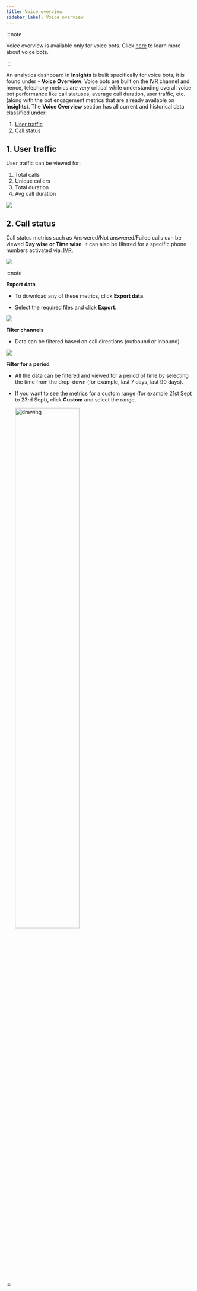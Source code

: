 ```yaml
---
title: Voice overview
sidebar_label: Voice overview
---
```


  

:::note

Voice overview is available only for voice bots. Click [here](https://docs.yellow.ai/docs/cookbooks/voice-as-channel/overview) to learn more about voice bots.

:::

  
  
  

An analytics dashboard in **Insights** is built specifically for voice bots, it is found under - **Voice Overview**. Voice bots are built on the IVR channel and hence, telephony metrics are very critical while understanding overall voice bot performance like call statuses, average call duration, user traffic, etc. (along with the bot engagement metrics that are already available on **Insights**). The  **Voice Overview** section has all current and historical data classified under: 
1. [User traffic](#1)
2. [Call status](#2)

  

## <a name="1"></a> 1. User traffic

  

User traffic can be viewed for:
1. Total calls
2. Unique callers
3. Total duration
4. Avg call duration

  

![](https://i.imgur.com/YByBurN.png)

  

## <a name="2"></a> 2. Call status

  

Call status metrics such as Answered/Not answered/Failed calls can be viewed **Day wise or Time wise**. It can also be filtered for a specific phone numbers activated via. [IVR](https://docs.yellow.ai/docs/platform_concepts/channelConfiguration/Ivr).

  

![](https://i.imgur.com/dqkvfnP.png)

  
  
  
  

:::note

**Export data**

  

- To download any of these metrics, click **Export data**.

- Select the required files and click **Export**.

  

![](https://i.imgur.com/BxCzp27.png)

  
  

**Filter channels**

  

- Data can be filtered based on call directions (outbound or inbound).

  

![](https://i.imgur.com/7L0RLuU.png)

  

**Filter for a period**

- All the data can be filtered and viewed for a period of time by selecting the time from the drop-down (for example, last 7 days, last 90 days).

- If you want to see the metrics for a custom range (for example 21st Sept to 23rd Sept), click **Custom** and select the range.

  <img src="https://i.imgur.com/eT2EN5L.png" alt="drawing" width="60%"/>



  
  

:::